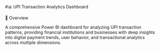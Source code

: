 #📊 UPI Transaction Analytics Dashboard

🌟 Overview

  A comprehensive Power BI dashboard for analyzing UPI transaction patterns, providing financial institutions and businesses with deep insights into digital payment trends, user behavior, and transactional analytics across      multiple dimensions.
